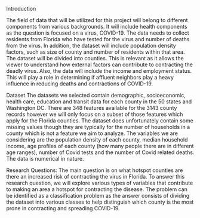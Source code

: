 Introduction

The field of data that will be utilized for this project will belong to different components from various backgrounds. It will include health components as the question is focused on a virus, COVID-19. The data needs to collect residents from Florida who have tested for the virus and number of deaths from the virus. In addition, the dataset will include population density factors, such as size of county and number of residents within that area. The dataset will be divided into counties. This is relevant as it allows the viewer to understand how external factors can contribute to contracting the deadly virus. Also, the data will include the income and employment status. This will play a role in determining if affluent neighbors play a heavy influence in reducing deaths and contractions of COVID-19.

Dataset
The datasets we selected contain demographic, socioeconomic, health care, education and transit data for each county in the 50 states and Washington DC. There are 348 features available for the 3143 county records however we will only focus on a subset of those features which apply for the Florida counties. The dataset does unfortunately contain some missing values though they are typically for the number of households in a county which is not a feature we aim to analyze. The variables we are considering are the population density of each county, median household income, age profiles of each county (how many people there are in different age ranges), number of Covid tests and the number of Covid related deaths. The data is numerical in nature.

Research Questions:
The main question is on what hotspot counties are there an increased risk of contracting the virus in Florida. To answer this research question, we will explore various types of variables that contribute to making an area a hotspot for contracting the disease. The problem can be identified as a classification problem as the answer consists of dividing the dataset into various classes to help distinguish which county is the most prone in contracting and spreading COVID-19.
